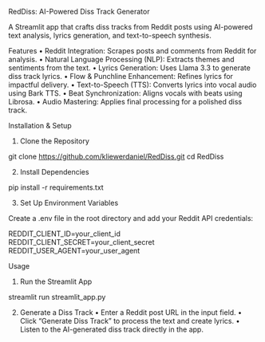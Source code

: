 RedDiss: AI-Powered Diss Track Generator

A Streamlit app that crafts diss tracks from Reddit posts using AI-powered text analysis, lyrics generation, and text-to-speech synthesis.

Features
	•	Reddit Integration: Scrapes posts and comments from Reddit for analysis.
	•	Natural Language Processing (NLP): Extracts themes and sentiments from the text.
	•	Lyrics Generation: Uses Llama 3.3 to generate diss track lyrics.
	•	Flow & Punchline Enhancement: Refines lyrics for impactful delivery.
	•	Text-to-Speech (TTS): Converts lyrics into vocal audio using Bark TTS.
	•	Beat Synchronization: Aligns vocals with beats using Librosa.
	•	Audio Mastering: Applies final processing for a polished diss track.

Installation & Setup

1. Clone the Repository

git clone https://github.com/kliewerdaniel/RedDiss.git
cd RedDiss

2. Install Dependencies

pip install -r requirements.txt

3. Set Up Environment Variables

Create a .env file in the root directory and add your Reddit API credentials:

REDDIT_CLIENT_ID=your_client_id
REDDIT_CLIENT_SECRET=your_client_secret
REDDIT_USER_AGENT=your_user_agent

Usage

1. Run the Streamlit App

streamlit run streamlit_app.py

2. Generate a Diss Track
	•	Enter a Reddit post URL in the input field.
	•	Click “Generate Diss Track” to process the text and create lyrics.
	•	Listen to the AI-generated diss track directly in the app.
